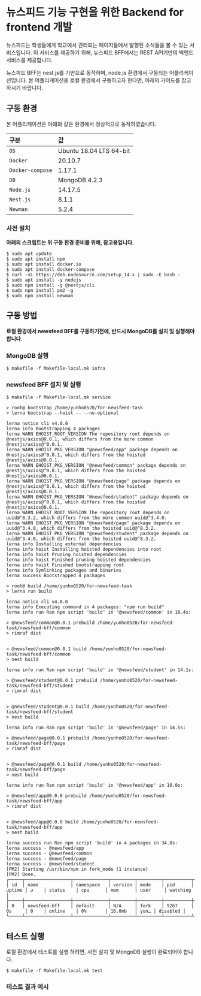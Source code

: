 # 뉴스피드 기능 구현을 위한 Backend for frontend 개발

뉴스피드는 학생들에게 학교에서 관리되는 페이지들에서 발행된 소식들을 볼 수 있는 서비스입니다. 이 서비스를 제공하기 위해, 뉴스피드 BFF에서는 REST API기반의 백엔드 서비스를 제공합니다.

뉴스피드 BFF는 nest.js를 기반으로 동작하며, node.js 환경에서 구동되는 어플리케이션입니다. 본 어플리케이션을 로컬 환경에서 구동하고자 한다면, 아래의 가이드를 참고하시기 바랍니다.

## 구동 환경
본 어플리케이션은 아래와 같은 환경에서 정상적으로 동작하였습니다.

| 구분                   | 값               |
|:-----------------------|:-----------------|
| `OS`                 | Ubuntu 18.04 LTS 64-bit |
| `Docker`                 | 20.10.7 |
| `Docker-compose`                 | 1.17.1 |
| `DB`                 | MongoDB 4.2.3 |
| `Node.js`                 | 14.17.5  |
| `Nest.js`                 | 8.1.1  |
| `Newman`                 | 5.2.4 |

### 사전 설치
**아래의 스크립트는 위 구동 환경 준비를 위해, 참고용입니다.**
```
$ sudo apt update
$ sudo apt install npm
$ sudo apt install docker.io
$ sudo apt install docker-compose
$ curl -sL https://deb.nodesource.com/setup_14.x | sudo -E bash -
$ sudo apt install -y nodejs
$ sudo npm install -g @nestjs/cli
$ sudo npm install pm2 -g
$ sudo npm install newman
```

## 구동 방법
**로컬 환경에서 newsfeed BFF를 구동하기전에, 반드시 MongoDB를 설치 및 실행해야 합니다.**
### MongoDB 실행
```
$ makefile -f Makefile-local.mk infra
```

### newsfeed BFF 설치 및 실행
```
$ makefile -f Makefile-local.mk service
```
```
> root@ bootstrap /home/yunho0520/for-newsfeed-task
> lerna bootstrap --hoist -- --no-optional

lerna notice cli v4.0.0
lerna info Bootstrapping 4 packages
lerna WARN EHOIST_ROOT_VERSION The repository root depends on @nestjs/axios@0.0.1, which differs from the more common @nestjs/axios@^0.0.1.
lerna WARN EHOIST_PKG_VERSION "@newsfeed/app" package depends on @nestjs/axios@^0.0.1, which differs from the hoisted @nestjs/axios@0.0.1.
lerna WARN EHOIST_PKG_VERSION "@newsfeed/common" package depends on @nestjs/axios@^0.0.1, which differs from the hoisted @nestjs/axios@0.0.1.
lerna WARN EHOIST_PKG_VERSION "@newsfeed/page" package depends on @nestjs/axios@^0.0.1, which differs from the hoisted @nestjs/axios@0.0.1.
lerna WARN EHOIST_PKG_VERSION "@newsfeed/student" package depends on @nestjs/axios@^0.0.1, which differs from the hoisted @nestjs/axios@0.0.1.
lerna WARN EHOIST_ROOT_VERSION The repository root depends on uuid@^8.3.2, which differs from the more common uuid@^3.4.0.
lerna WARN EHOIST_PKG_VERSION "@newsfeed/page" package depends on uuid@^3.4.0, which differs from the hoisted uuid@^8.3.2.
lerna WARN EHOIST_PKG_VERSION "@newsfeed/student" package depends on uuid@^3.4.0, which differs from the hoisted uuid@^8.3.2.
lerna info Installing external dependencies
lerna info hoist Installing hoisted dependencies into root
lerna info hoist Pruning hoisted dependencies
lerna info hoist Finished pruning hoisted dependencies
lerna info hoist Finished bootstrapping root
lerna info Symlinking packages and binaries
lerna success Bootstrapped 4 packages

> root@ build /home/yunho0520/for-newsfeed-task
> lerna run build

lerna notice cli v4.0.0
lerna info Executing command in 4 packages: "npm run build"
lerna info run Ran npm script 'build' in '@newsfeed/common' in 10.4s:

> @newsfeed/common@0.0.1 prebuild /home/yunho0520/for-newsfeed-task/newsfeed-bff/common
> rimraf dist


> @newsfeed/common@0.0.1 build /home/yunho0520/for-newsfeed-task/newsfeed-bff/common
> nest build

lerna info run Ran npm script 'build' in '@newsfeed/student' in 14.1s:

> @newsfeed/student@0.0.1 prebuild /home/yunho0520/for-newsfeed-task/newsfeed-bff/student
> rimraf dist


> @newsfeed/student@0.0.1 build /home/yunho0520/for-newsfeed-task/newsfeed-bff/student
> nest build

lerna info run Ran npm script 'build' in '@newsfeed/page' in 14.5s:

> @newsfeed/page@0.0.1 prebuild /home/yunho0520/for-newsfeed-task/newsfeed-bff/page
> rimraf dist


> @newsfeed/page@0.0.1 build /home/yunho0520/for-newsfeed-task/newsfeed-bff/page
> nest build

lerna info run Ran npm script 'build' in '@newsfeed/app' in 10.0s:

> @newsfeed/app@0.0.0 prebuild /home/yunho0520/for-newsfeed-task/newsfeed-bff/app
> rimraf dist


> @newsfeed/app@0.0.0 build /home/yunho0520/for-newsfeed-task/newsfeed-bff/app
> nest build

lerna success run Ran npm script 'build' in 4 packages in 34.8s:
lerna success - @newsfeed/app
lerna success - @newsfeed/common
lerna success - @newsfeed/page
lerna success - @newsfeed/student
[PM2] Starting /usr/bin/npm in fork_mode (1 instance)
[PM2] Done.
┌─────┬─────────────────┬─────────────┬─────────┬─────────┬──────────┬────────┬──────┬───────────┬──────────┬──────────┬──────────┬──────────┐
│ id  │ name            │ namespace   │ version │ mode    │ pid      │ uptime │ ↺    │ status    │ cpu      │ mem      │ user     │ watching │
├─────┼─────────────────┼─────────────┼─────────┼─────────┼──────────┼────────┼──────┼───────────┼──────────┼──────────┼──────────┼──────────┤
│ 0   │ newsfeed-bff    │ default     │ N/A     │ fork    │ 9267     │ 0s     │ 0    │ online    │ 0%       │ 16.0mb   │ yun… │ disabled │
└─────┴─────────────────┴─────────────┴─────────┴─────────┴──────────┴────────┴──────┴───────────┴──────────┴──────────┴──────────┴──────────┘
```

## 테스트 실행
로컬 환경에서 테스트를 실행 하려면, 사전 설치 및 MongoDB 실행이 완료되어야 합니다.
```
$ makefile -f Makefile-local.mk test
```
### 테스트 결과 예시
